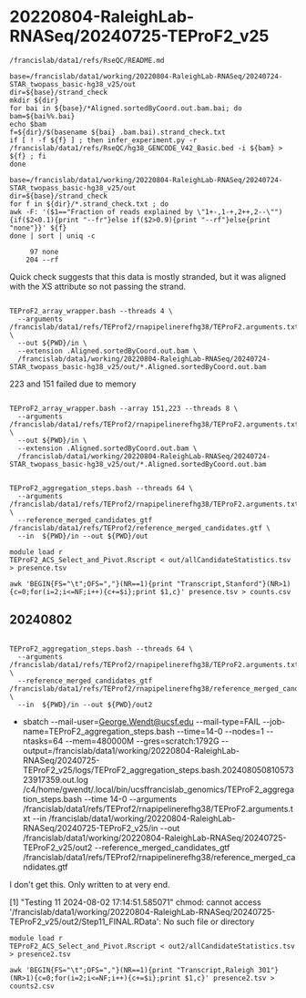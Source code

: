 
#	20220804-RaleighLab-RNASeq/20240725-TEProF2_v25


```
/francislab/data1/refs/RseQC/README.md 
```

```
base=/francislab/data1/working/20220804-RaleighLab-RNASeq/20240724-STAR_twopass_basic-hg38_v25/out
dir=${base}/strand_check
mkdir ${dir}
for bai in ${base}/*Aligned.sortedByCoord.out.bam.bai; do
bam=${bai%%.bai}
echo $bam
f=${dir}/$(basename ${bai} .bam.bai).strand_check.txt
if [ ! -f ${f} ] ; then infer_experiment.py -r /francislab/data1/refs/RseQC/hg38_GENCODE_V42_Basic.bed -i ${bam} > ${f} ; fi
done
```

```
base=/francislab/data1/working/20220804-RaleighLab-RNASeq/20240724-STAR_twopass_basic-hg38_v25/out
dir=${base}/strand_check
for f in ${dir}/*.strand_check.txt ; do
awk -F: '($1=="Fraction of reads explained by \"1+-,1-+,2++,2--\""){if($2<0.1){print "--fr"}else if($2>0.9){print "--rf"}else{print "none"}}' ${f}
done | sort | uniq -c
```

```
     97 none
    204 --rf
```

Quick check suggests that this data is mostly stranded, but it was aligned with the XS attribute so not passing the strand.









```

TEProF2_array_wrapper.bash --threads 4 \
  --arguments /francislab/data1/refs/TEProf2/rnapipelinerefhg38/TEProF2.arguments.txt \
  --out ${PWD}/in \
  --extension .Aligned.sortedByCoord.out.bam \
  /francislab/data1/working/20220804-RaleighLab-RNASeq/20240724-STAR_twopass_basic-hg38_v25/out/*.Aligned.sortedByCoord.out.bam

```



223 and 151 failed due to memory

```

TEProF2_array_wrapper.bash --array 151,223 --threads 8 \
  --arguments /francislab/data1/refs/TEProf2/rnapipelinerefhg38/TEProF2.arguments.txt \
  --out ${PWD}/in \
  --extension .Aligned.sortedByCoord.out.bam \
  /francislab/data1/working/20220804-RaleighLab-RNASeq/20240724-STAR_twopass_basic-hg38_v25/out/*.Aligned.sortedByCoord.out.bam

```


```

TEProF2_aggregation_steps.bash --threads 64 \
  --arguments /francislab/data1/refs/TEProf2/rnapipelinerefhg38/TEProF2.arguments.txt \
  --reference_merged_candidates_gtf /francislab/data1/refs/TEProf2/reference_merged_candidates.gtf \
  --in  ${PWD}/in --out ${PWD}/out

```



```
module load r
TEProF2_ACS_Select_and_Pivot.Rscript < out/allCandidateStatistics.tsv > presence.tsv

awk 'BEGIN{FS="\t";OFS=","}(NR==1){print "Transcript,Stanford"}(NR>1){c=0;for(i=2;i<=NF;i++){c+=$i};print $1,c}' presence.tsv > counts.csv
```













##	20240802

```

TEProF2_aggregation_steps.bash --threads 64 \
  --arguments /francislab/data1/refs/TEProf2/rnapipelinerefhg38/TEProF2.arguments.txt \
  --reference_merged_candidates_gtf /francislab/data1/refs/TEProf2/rnapipelinerefhg38/reference_merged_candidates.gtf \
  --in  ${PWD}/in --out ${PWD}/out2

```

+ sbatch --mail-user=George.Wendt@ucsf.edu --mail-type=FAIL --job-name=TEProF2_aggregation_steps.bash --time=14-0 --nodes=1 --ntasks=64 --mem=480000M --gres=scratch:1792G --output=/francislab/data1/working/20220804-RaleighLab-RNASeq/20240725-TEProF2_v25/logs/TEProF2_aggregation_steps.bash.20240805081057323917359.out.log /c4/home/gwendt/.local/bin/ucsffrancislab_genomics/TEProF2_aggregation_steps.bash --time 14-0 --arguments /francislab/data1/refs/TEProf2/rnapipelinerefhg38/TEProF2.arguments.txt --in /francislab/data1/working/20220804-RaleighLab-RNASeq/20240725-TEProF2_v25/in --out /francislab/data1/working/20220804-RaleighLab-RNASeq/20240725-TEProF2_v25/out2 --reference_merged_candidates_gtf /francislab/data1/refs/TEProf2/rnapipelinerefhg38/reference_merged_candidates.gtf





I don't get this. Only written to at very end.

[1] "Testing 11 2024-08-02 17:14:51.585071"
chmod: cannot access '/francislab/data1/working/20220804-RaleighLab-RNASeq/20240725-TEProF2_v25/out2/Step11_FINAL.RData': No such file or directory









```
module load r
TEProF2_ACS_Select_and_Pivot.Rscript < out2/allCandidateStatistics.tsv > presence2.tsv

awk 'BEGIN{FS="\t";OFS=","}(NR==1){print "Transcript,Raleigh 301"}(NR>1){c=0;for(i=2;i<=NF;i++){c+=$i};print $1,c}' presence2.tsv > counts2.csv

```





